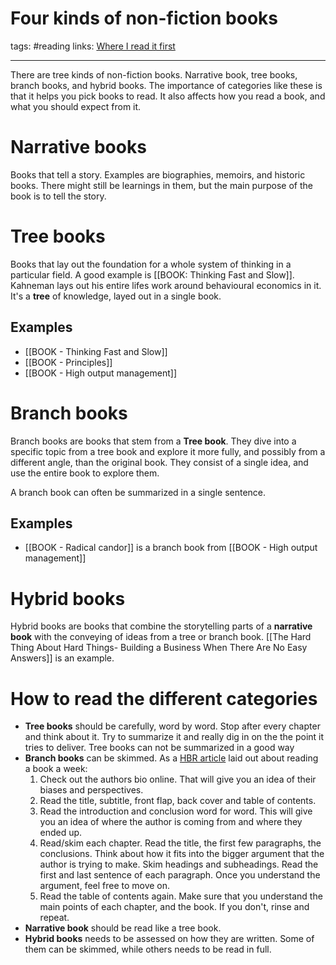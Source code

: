 # Four kinds of non-fiction books
tags: #reading 
links: [Where I read it first](https://commoncog.com/blog/the-3-kinds-of-non-fiction-book/#branchbooks)

- - - -

There are tree kinds of non-fiction books. Narrative book, tree books, branch books, and hybrid books. The importance of categories like these is that it helps you pick books to read. It also affects how you read a book, and what you should expect from it.

# Narrative books
Books that tell a story. Examples are biographies, memoirs, and historic books. There might still be learnings in them, but the main purpose of the book is to tell the story.

# Tree books
Books that lay out the foundation for a whole system of thinking in a particular field. A good example is [[BOOK: Thinking Fast and Slow]]. Kahneman lays out his entire lifes work around behavioural economics in it. It's a **tree** of knowledge, layed out in a single book.

## Examples
* [[BOOK - Thinking Fast and Slow]]
* [[BOOK - Principles]]
* [[BOOK - High output management]]

# Branch books
Branch books are books that stem from a **Tree book**. They dive into a specific topic from a tree book and explore it more fully, and possibly from a different angle, than the original book. They consist of a single idea, and use the entire book to explore them.

A branch book can often be summarized in a single sentence.

## Examples

* [[BOOK - Radical candor]] is a branch book from [[BOOK - High output management]]

# Hybrid books
Hybrid books are books that combine the storytelling parts of a **narrative book** with the conveying of ideas from a tree or branch book. [[The Hard Thing About Hard Things- Building a Business When There Are No Easy Answers]] is an example.

# How to read the different categories

* **Tree books** should be carefully, word by word. Stop after every chapter and think about it. Try to summarize it and really dig in on the the point it tries to deliver. Tree books can not be summarized in a good way
* **Branch books** can be skimmed. As a [HBR article](https://hbr.org/2016/02/how-to-read-a-book-a-week) laid out about reading a book a week:
	1. Check out the authors bio online. That will give you an idea of their biases and perspectives.
	2. Read the title, subtitle, front flap, back cover and table of contents.
	3. Read the introduction and conclusion word for word. This will give you an idea of where the author is coming from and where they ended up.
	4. Read/skim each chapter. Read the title, the first few paragraphs, the conclusions. Think about how it fits into the bigger argument that the author is trying to make. Skim headings and subheadings. Read the first and last sentence of each paragraph. Once you understand the argument, feel free to move on.
	5. Read the table of contents again. Make sure that you understand the main points of each chapter, and the book. If you don't, rinse and repeat.
* **Narrative book** should be read like a tree book.
* **Hybrid books** needs to be assessed on how they are written. Some of them can be skimmed, while others needs to be read in full.